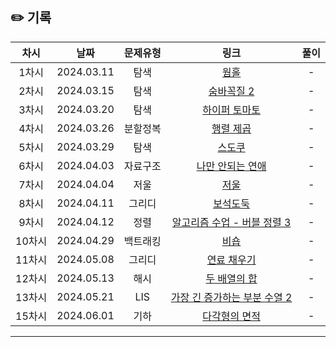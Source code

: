 ## ✏️ 기록   

| 차시 |    날짜    | 문제유형 | 링크 | 풀이 |
|:----:|:---------:|:----:|:-----:|:----:|
| 1차시 | 2024.03.11 |  탐색  | [웜홀](https://www.acmicpc.net/problem/1865)  | - |
| 2차시 | 2024.03.15 |  탐색  | [숨바꼭질 2](https://www.acmicpc.net/problem/12851)  | - |
| 3차시 | 2024.03.20 |  탐색  | [하이퍼 토마토](https://www.acmicpc.net/problem/17114)  | - |
| 4차시 | 2024.03.26 |  분할정복  | [행렬 제곱](https://www.acmicpc.net/problem/10830)  | - |
| 5차시 | 2024.03.29 |  탐색  | [스도쿠](https://www.acmicpc.net/problem/2239)  | - |
| 6차시 | 2024.04.03 |  자료구조  | [나만 안되는 연애](https://www.acmicpc.net/problem/14621)  | - |
| 7차시 | 2024.04.04 |  저울  | [저울](https://www.acmicpc.net/problem/2437)  | - |
| 8차시 | 2024.04.11 |  그리디  | [보석도둑](https://www.acmicpc.net/problem/1202)  | - |
| 9차시 | 2024.04.12 |  정렬  | [알고리즘 수업 - 버블 정렬 3](https://www.acmicpc.net/problem/23970)  | - |
| 10차시| 2024.04.29 |  백트래킹  | [비숍](https://www.acmicpc.net/problem/1799)  | - |
| 11차시| 2024.05.08 |  그리디  | [연료 채우기](https://www.acmicpc.net/problem/1826)  | - |
| 12차시| 2024.05.13 |  해시  | [두 배열의 합](https://www.acmicpc.net/problem/2143)  | - |
| 13차시| 2024.05.21 |  LIS  | [가장 긴 증가하는 부분 수열 2](https://www.acmicpc.net/problem/12015)  | - |
| 15차시| 2024.06.01 |  기하  | [다각형의 면적](https://www.acmicpc.net/problem/2166)  | - |
---